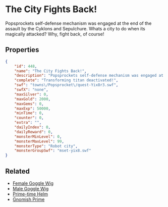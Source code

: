 # The City Fights Back!

Popsprockets self-defense mechanism was engaged at the end of the assault by the Cyklons and Sepulchure.  Whats a city to do when its magically attacked? Why, fight back, of course!

## Properties

```json
{
    "id": 448,
    "name": "The City Fights Back!",
    "description": "Popsprockets self-defense mechanism was engaged at the end of the assault by the Cyklons and Sepulchure.  Whats a city to do when its magically attacked? Why, fight back, of course!",
    "complete": "Transforming titan deactivated!",
    "swf": "towns\/Popsprocket\/quest-Yix8r3.swf",
    "swfX": "none",
    "maxSilver": 0,
    "maxGold": 2000,
    "maxGems": 0,
    "maxExp": 50000,
    "minTime": 0,
    "counter": 0,
    "extra": "",
    "dailyIndex": 0,
    "dailyReward": 0,
    "monsterMinLevel": 0,
    "monsterMaxLevel": 99,
    "monsterType": "Robot city",
    "monsterGroupSwf": "mset-yix8.swf"
}
```

## Related

- [Female Goggle Wig](../items/2550-female-goggle-wig.md)
- [Male Goggle Wig](../items/2551-male-goggle-wig.md)
- [Prime-time Helm](../items/2552-prime-time-helm.md)
- [Gnomish Prime](../items/2553-gnomish-prime.md)

